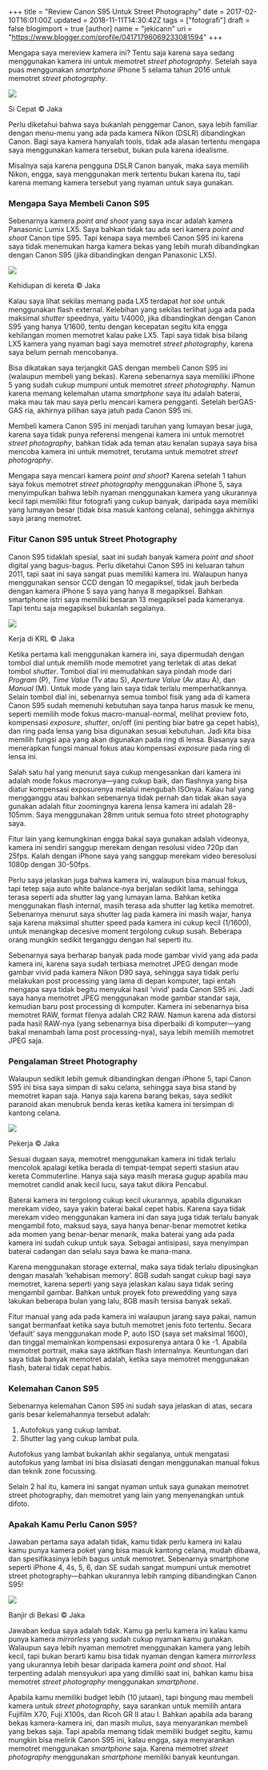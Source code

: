+++
title = "Review Canon S95 Untuk Street Photography"
date = 2017-02-10T16:01:00Z
updated = 2018-11-11T14:30:42Z
tags = ["fotografi"]
draft = false
blogimport = true 
[author]
	name = "jekicann"
	uri = "https://www.blogger.com/profile/04171796069233081594"
+++

Mengapa saya mereview kamera ini? Tentu saja karena saya sedang menggunakan kamera ini untuk memotret _street photography_. Setelah saya puas menggunakan _smartphone_ iPhone 5 selama tahun 2016 untuk memotret _street photography_.  
  

[![](https://1.bp.blogspot.com/-lnYrRgsqdXw/WR65SmUKNHI/AAAAAAAAYVM/fuDNhBqEH7EoXXNf_AvXk_B2enLwAzxnwCKgB/s1600/IMG_8795.jpg)](https://1.bp.blogspot.com/-lnYrRgsqdXw/WR65SmUKNHI/AAAAAAAAYVM/fuDNhBqEH7EoXXNf_AvXk_B2enLwAzxnwCKgB/s1600/IMG_8795.jpg)

Si Cepat © Jaka

Perlu diketahui bahwa saya bukanlah penggemar Canon, saya lebih familiar dengan menu-menu yang ada pada kamera Nikon (DSLR) dibandingkan Canon. Bagi saya kamera hanyalah tools, tidak ada alasan tertentu mengapa saya menggunakan kamera tersebut, bukan pula karena idealisme.  
  
Misalnya saja karena pengguna DSLR Canon banyak, maka saya memilih Nikon, engga, saya menggunakan merk tertentu bukan karena itu, tapi karena memang kamera tersebut yang nyaman untuk saya gunakan.  

### Mengapa Saya Membeli Canon S95

Sebenarnya kamera _point and shoot_ yang saya incar adalah kamera Panasonic Lumix LX5. Saya bahkan tidak tau ada seri kamera _point and shoot_ Canon tipe S95. Tapi kenapa saya membeli Canon S95 ini karena saya tidak menemukan harga kamera bekas yang lebih murah dibandingkan dengan Canon S95 (jika dibandingkan dengan Panasonic LX5).

  

[![](https://4.bp.blogspot.com/-EcgIWx-4MHc/WR6-jEucNrI/AAAAAAAAYVc/SvQzsPuhaHU5Bhz3X9CjsdOW8TUNuCcZQCKgB/s1600/IMG_8792.jpg)](https://4.bp.blogspot.com/-EcgIWx-4MHc/WR6-jEucNrI/AAAAAAAAYVc/SvQzsPuhaHU5Bhz3X9CjsdOW8TUNuCcZQCKgB/s1600/IMG_8792.jpg)

Kehidupan di kereta © Jaka

Kalau saya lihat sekilas memang pada LX5 terdapat _hot soe_ untuk menggunakan flash external. Kelebihan yang sekilas terlihat juga ada pada maksimal _shutter_ speednya, yaitu 1/4000, jika dibandingkan dengan Canon S95 yang hanya 1/1600, tentu dengan kecepatan segitu kita engga kehilangan momen memotret kalau pake LX5. Tapi saya tidak bisa bilang LX5 kamera yang nyaman bagi saya memotret _street photography_, karena saya belum pernah mencobanya.

  

Bisa dikatakan saya terjangkit GAS dengan membeli Canon S95 ini (walaupun membeli yang bekas). Karena sebenarnya saya memiliki iPhone 5 yang sudah cukup mumpuni untuk memotret _street photography_. Namun karena memang kelemahan utama _smartphone_ saya itu adalah baterai, maka mau tak mau saya perlu mencari kamera pengganti. Setelah berGAS-GAS ria, akhirnya pilihan saya jatuh pada Canon S95 ini.

  

Membeli kamera Canon S95 ini menjadi taruhan yang lumayan besar juga, karena saya tidak punya referensi mengenai kamera ini untuk memotret _street photography_, bahkan tidak ada teman atau kenalan supaya saya bisa mencoba kamera ini untuk memotret, terutama untuk memotret _street photography_.

  

Mengapa saya mencari kamera _point and shoot_? Karena setelah 1 tahun saya fokus memotret _street photography_ menggunakan iPhone 5, saya menyimpulkan bahwa lebih nyaman menggunakan kamera yang ukurannya kecil tapi memiliki fitur fotografi yang cukup banyak, daripada saya memiliki yang lumayan besar (tidak bisa masuk kantong celana), sehingga akhirnya saya jarang memotret.

### Fitur Canon S95 untuk Street Photography

Canon S95 tidaklah spesial, saat ini sudah banyak kamera _point and shoot_ digital yang bagus-bagus. Perlu diketahui Canon S95 ini keluaran tahun 2011, tapi saat ini saya sangat puas memiliki kamera ini. Walaupun hanya menggunakan sensor CCD dengan 10 megapiksel, tidak jauh berbeda dengan kamera iPhone 5 saya yang hanya 8 megapiksel. Bahkan smartphone istri saya memiliki besaran 13 megapiksel pada kameranya. Tapi tentu saja megapiksel bukanlah segalanya.

  

[![](https://2.bp.blogspot.com/-wEXWfrfX6lU/WR6-zT_fNDI/AAAAAAAAYVg/NqdCcPlBkgQskKuQkxIDWo3zZPDaJNaVQCKgB/s1600/IMG_9587.jpg)](https://2.bp.blogspot.com/-wEXWfrfX6lU/WR6-zT_fNDI/AAAAAAAAYVg/NqdCcPlBkgQskKuQkxIDWo3zZPDaJNaVQCKgB/s1600/IMG_9587.jpg)

Kerja di KRL © Jaka

Ketika pertama kali menggunakan kamera ini, saya dipermudah dengan tombol dial untuk memilih mode memotret yang terletak di atas dekat tombol _shutter_. Tombol dial ini memudahkan saya pindah mode dari _Program_ (P), _Time Value_ (Tv atau S), _Aperture Value_ (Av atau A), dan _Manual_ (M). Untuk mode yang lain saya tidak terlalu memperhatikannya. Selain tombol dial ini, sebenarnya semua tombol fisik yang ada di kamera Canon S95 sudah memenuhi kebutuhan saya tanpa harus masuk ke menu, seperti memilih mode fokus macro-manual-normal, melihat preview foto, kompensasi _exposure_, _shutter_, on/off (ini penting biar batre ga cepet habis), dan ring pada lensa yang bisa digunakan sesuai kebutuhan. Jadi kita bisa memilih fungsi apa yang akan digunakan pada ring di lensa. Biasanya saya menerapkan fungsi manual fokus atau kompensasi _exposure_ pada ring di lensa ini.

  

Salah satu hal yang menurut saya cukup mengesankan dari kamera ini adalah mode fokus macronya—yang cukup baik, dan flashnya yang bisa diatur kompensasi exposurenya melalui mengubah ISOnya. Kalau hal yang mengganggu atau bahkan sebenarnya tidak pernah dan tidak akan saya gunakan adalah fitur zoomingnya karena lensa kamera ini adalah 28-105mm. Saya menggunakan 28mm untuk semua foto street photography saya.

  

Fitur lain yang kemungkinan engga bakal saya gunakan adalah videonya, kamera ini sendiri sanggup merekam dengan resolusi video 720p dan 25fps. Kalah dengan iPhone saya yang sanggup merekam video beresolusi 1080p dengan 30-50fps.

  

Perlu saya jelaskan juga bahwa kamera ini, walaupun bisa manual fokus, tapi tetep saja auto white balance-nya berjalan sedikit lama, sehingga terasa seperti ada shutter lag yang lumayan lama. Bahkan ketika menggunakan flash internal, masih terasa ada shutter lag ketika memotret. Sebenarnya menurut saya shutter lag pada kamera ini masih wajar, hanya saja karena maksimal shutter speed pada kamera ini cukup kecil (1/1600), untuk menangkap decesive moment tergolong cukup susah. Beberapa orang mungkin sedikit terganggu dengan hal seperti itu.

  

Sebenarnya saya berharap banyak pada mode gambar vivid yang ada pada kamera ini, karena saya sudah terbiasa memotret JPEG dengan mode gambar vivid pada kamera Nikon D90 saya, sehingga saya tidak perlu melakukan post processing yang lama di depan komputer, tapi entah mengapa saya tidak begitu menyukai hasil ‘vivid’ pada Canon S95 ini. Jadi saya hanya memotret JPEG menggunakan mode gambar standar saja, kemudian baru post processing di komputer. Kamera ini sebenarnya bisa memotret RAW, format filenya adalah CR2 RAW. Namun karena ada distorsi pada hasil RAW-nya (yang sebenarnya bisa diperbaiki di komputer—yang bakal menambah lama post processing-nya), saya lebih memilih memotret JPEG saja.

### Pengalaman Street Photography

Walaupun sedikit lebih gemuk dibandingkan dengan iPhone 5, tapi Canon S95 ini bisa saya simpan di saku celana, sehingga saya bisa stand by memotret kapan saja. Hanya saja karena barang bekas, saya sedikit paranoid akan menubruk benda keras ketika kamera ini tersimpan di kantong celana.

  

[![](https://3.bp.blogspot.com/-lGztB-_Ueqs/WR6--24ndMI/AAAAAAAAYVk/yACVWSZ434AetZmOt4oDsKu9cI6i6unhgCKgB/s1600/IMG_9125.jpg)](https://3.bp.blogspot.com/-lGztB-_Ueqs/WR6--24ndMI/AAAAAAAAYVk/yACVWSZ434AetZmOt4oDsKu9cI6i6unhgCKgB/s1600/IMG_9125.jpg)

Pekerja © Jaka

Sesuai dugaan saya, memotret menggunakan kamera ini tidak terlalu mencolok apalagi ketika berada di tempat-tempat seperti stasiun atau kereta Commuterline. Hanya saja saya masih merasa gugup apabila mau memotret candid anak kecil lucu, saya takut dikira Pencabul.

  

Baterai kamera ini tergolong cukup kecil ukurannya, apabila digunakan merekam video, saya yakin baterai bakal cepet habis. Karena saya tidak merekam video menggunakan kamera ini dan saya juga tidak terlalu banyak mengambil foto, maksud saya, saya hanya benar-benar memotret ketika ada momen yang benar-benar menarik, maka baterai yang ada pada kamera ini sudah cukup untuk saya. Sebagai antisipasi, saya menyimpan baterai cadangan dan selalu saya bawa ke mana-mana.

  

Karena menggunakan storage external, maka saya tidak terlalu dipusingkan dengan masalah ‘kehabisan memory’. 8GB sudah sangat cukup bagi saya memotret, karena seperti yang saya jelaskan kalau saya tidak sering mengambil gambar. Bahkan untuk proyek foto prewedding yang saya lakukan beberapa bulan yang lalu, 8GB masih tersisa banyak sekali.

  

Fitur manual yang ada pada kamera ini walaupun jarang saya pakai, namun sangat bermanfaat ketika saya butuh memotret jenis foto tertentu. Secara ‘default’ saya menggunakan mode P, auto ISO (saya set maksimal 1600), dan tinggal memainkan kompensasi exposurenya antara 0 ke -1. Apabila memotret portrait, maka saya aktifkan flash internalnya. Keuntungan dari saya tidak banyak memotret adalah, ketika saya memotret menggunakan flash, baterai tidak cepat habis.

### Kelemahan Canon S95

Sebenarnya kelemahan Canon S95 ini sudah saya jelaskan di atas, secara garis besar kelemahannya tersebut adalah:

1.  Autofokus yang cukup lambat.
2.  Shutter lag yang cukup lambat pula.

Autofokus yang lambat bukanlah akhir segalanya, untuk mengatasi autofokus yang lambat ini bisa disiasati dengan menggunakan manual fokus dan teknik zone focussing.

  

Selain 2 hal itu, kamera ini sangat nyaman untuk saya gunakan memotret street photography, dan memotret yang lain yang menyenangkan untuk difoto.

### Apakah Kamu Perlu Canon S95?

Jawaban pertama saya adalah tidak, kamu tidak perlu kamera ini kalau kamu punya kamera poket yang bisa masuk kantong celana, mudah dibawa, dan spesifikasinya lebih bagus untuk memotret. Sebenarnya smartphone seperti iPhone 4, 4s, 5, 6, dan SE sudah sangat mumpuni untuk memotret street photography—bahkan ukurannya lebih ramping dibandingkan Canon S95!

  

[![](https://2.bp.blogspot.com/-vGt0v_L6R7g/WR6_WaYK8UI/AAAAAAAAYVo/RN77S93TfyoxUV8G4oi_gfLgi2NTzuzCACKgB/s1600/IMG_9685.jpg)](https://2.bp.blogspot.com/-vGt0v_L6R7g/WR6_WaYK8UI/AAAAAAAAYVo/RN77S93TfyoxUV8G4oi_gfLgi2NTzuzCACKgB/s1600/IMG_9685.jpg)

Banjir di Bekasi © Jaka

Jawaban kedua saya adalah tidak. Kamu ga perlu kamera ini kalau kamu punya kamera _mirrorless_ yang sudah cukup nyaman kamu gunakan. Walaupun saya lebih nyaman memotret menggunakan kamera yang lebih kecil, tapi bukan berarti kamu bisa tidak nyaman dengan kamera _mirrorless_ yang ukurannya lebih besar daripada kamera _point and shoot_. Hal terpenting adalah mensyukuri apa yang dimiliki saat ini, bahkan kamu bisa memotret _street photography_ menggunakan _smartphone_.  

  

Apabila kamu memiliki budget lebih (10 jutaan), tapi bingung mau membeli kamera untuk _street photography_, saya sarankan untuk memilih antara Fujifilm X70, Fuji X100s, dan Ricoh GR II atau I. Bahkan apabila ada barang bekas kamera-kamera ini, dan masih mulus, saya menyarankan membeli yang bekas saja. Tapi apabila memang tidak memiliki budget segitu, kamu mungkin bisa melirik Canon S95 ini, kalau engga, saya menyarankan memotret menggunakan _smartphone_ saja. Karena memotret _street photography_ menggunakan _smartphone_ memiliki banyak keuntungan.
